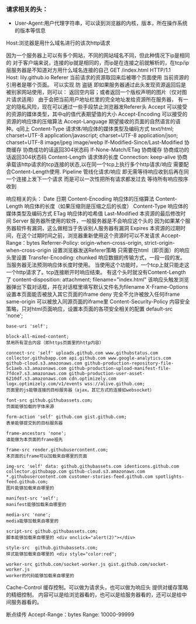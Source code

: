 ### 请求相关的头：

 - User-Agent:用户代理字符串，可以读到浏览器的内核，版本，所在操作系统的版本等信息

Host:浏览器是用什么域名进行的该次http请求
  
  因为一个服务器上可以有多个网站，不同的网站域名不同，但此种情况下ip是相同的
  对于客户端来说，连接的ip就是相同的，而ip是在连接之前就解析的，在tcp/ip层服务器是不知道对方用什么域名连接的自己
  GET /index.html HTTP/1.1  
  Host: lily.github.io
Referer 当前请求的资源取回来后被哪个页面使用
  当前资源的引用者是哪个页面。
  可以实现   防 盗链
    即如果服务器通过此头发现资源返回后是被别家网站使用，则可以：
      返回空内容；或者返回一个版权声明的图片（仅对图片请求适用）
  由于会把当前用户地址栏里的完全地址发给资源所在服务器，
  有一定的隐私风险，现在可以通过一些手段禁止浏览器发Referer头
Accept 可以接受的资源的媒体类型，其中q的值代表期望值的大小
Accept-Encoding 可以接受的资源的响应体的压缩算法
Accept-Language 期望接收的页面的自然语言的语种。q同上
Content-Type 请求体/响应体的媒体类型及编码方式
  text/html; charset=UTF-8
  application/javascript; charset=UTF-8
  application/json; charset=UTF-8
  image/jpeg
  image/webp
If-Modified-Since/Last-Modified 协商缓存 协商成功的话返回304状态码
If-None-Match/ETag 协商缓存              协商成功的话返回304状态码
Content-Length 请求体的长度
Connection: keep-alive 协商承载该http请求的tcp连接的状态,以在同一个tcp上执行多个http请求/响应
  需要配合Content-Length使用.
  Pipeline 管线化请求/响应
    即无需等待响应收到后再在同一个连接上发下一个请求
    而是可以一次性把所有请求都发过去
    等待所有响应按序收到

响应相关的头：
Date 日期
Content-Encoding 响应体的压缩算法
Content-Length 响应体的长度（如果压缩则是压缩之后的长度）
Content-Type 响应体的媒体类型及编码方式
ETag 响应体的哈希值
Last-Modified 本资源的最后修改时间
Server 服务器所使用的软件，一般服务器是不会响应这个头的
  因为如果某个服务器软件有漏洞，这么做相当于告诉别人服务器有漏洞
Expires 本资源的过期时间，在这个过期时间之前，浏览器重新使用这个资源时可以不发请求
Accept-Range：bytes
Referrer-Policy: origin-when-cross-origin, strict-origin-when-cross-origin
  设置浏览器发送Referer策略
  只需要在html（即页面）的响应头里设置
Transfer-Encoding: chunked 响应数据的传输方式，一段一段的发。
  当服务器无法预测响应体长度时使用。
  当使用这个功能时，一个tcp上就只能走这一个http请求了。tcp连接断开时响应结束。
  有这个头时就没有Content-Length了
content-disposition: attachment; filename="index.html"
  该响应头触发浏览器弹出下载对话框，并在对话框里填写默认文件名为filename
X-Frame-Options  设置本页面能否被放入其它页面的iframe
  deny 完全不允许被放入任何iframe
  same-origin 可以被放入同源页面的iframe里
Content-Security-Policy 内容安全策略，只对html页面响应，设置本页面的各项安全相关的配置
    default-src 'none';

    base-uri 'self';

    block-all-mixed-content;
    禁用所有混合内容（即https页面里的http内容）

    connect-src 'self' uploads.github.com www.githubstatus.com collector.githubapp.com api.github.com www.google-analytics.com github-cloud.s3.amazonaws.com github-production-repository-file-5c1aeb.s3.amazonaws.com github-production-upload-manifest-file-7fdce7.s3.amazonaws.com github-production-user-asset-6210df.s3.amazonaws.com cdn.optimizely.com logx.optimizely.com/v1/events wss://alive.github.com;
    页面里的js能够连接的目标服务器（ajax，其它方式的连接如websocket）

    font-src github.githubassets.com;
    页面能够加载的字体来源

    form-action 'self' github.com gist.github.com;
    表单能够提交到的目标服务器

    frame-ancestors 'none';
    谁能做为本页面的frame祖先

    frame-src render.githubusercontent.com;
    本页面的iframe可以加载来自哪里的页面

    img-src 'self' data: github.githubassets.com identicons.github.com collector.githubapp.com github-cloud.s3.amazonaws.com *.githubusercontent.com customer-stories-feed.github.com spotlights-feed.github.com;
    图片能够加载来自哪里的

    manifest-src 'self';
    manifest能够加载来自哪里的

    media-src 'none';
    media能够加载来自哪里的

    script-src github.githubassets.com;
    脚本能够加载来自哪里的 <div onclick="alert(2)"></div>

    style-src  github.githubassets.com;
    样式能够加载来自哪里的 <div style="color:red";

    worker-src github.com/socket-worker.js gist.github.com/socket-worker.js
    worker的代码能够加载来自哪里的
Cache-Control 缓存控制。可以做为请求头，也可以做为响应头
  提供对缓存策略的精细控制，
  内容可以是给浏览器看的，也可以是给服务器看的，还可以是给中间服务器看的。

断点续传
Accept-Range：bytes
Range: 10000-99999



